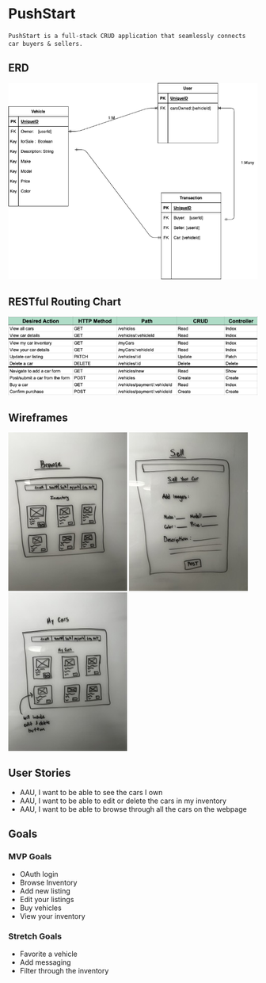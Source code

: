 # PushStart
```
PushStart is a full-stack CRUD application that seamlessly connects car buyers & sellers.
```
## ERD
![ERD](./erd.drawio.png)

## RESTful Routing Chart
![RESTful Routes](./RESTful.png)


## Wireframes

![Browse Inventory](./lofiwireframe-browse-Small.jpeg)
![List Car For Sale](./wireframe-sell.jpeg)
![View Cars You Own](./mycars-wireframe.jpeg)

## User Stories

* AAU, I want to be able to see the cars I own
* AAU, I want to be able to edit or delete the cars in my inventory
* AAU, I want to be able to browse through all the cars on the webpage

## Goals
### MVP Goals

* OAuth login
* Browse Inventory
* Add new listing
* Edit your listings
* Buy vehicles
* View your inventory


### Stretch Goals

* Favorite a vehicle
* Add messaging
* Filter through the inventory

